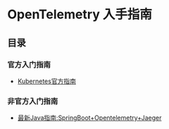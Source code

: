 # OpenTelemetry 入手指南

## 目录
### 官方入门指南
- [Kubernetes官方指南](../community/opentelemtryCollector/kubernetes-guide.md)
### 非官方入门指南
- [最新Java指南:SpringBoot+Opentelemetry+Jaeger](https://github.com/laziobird/opentelemetry-jaeger)
